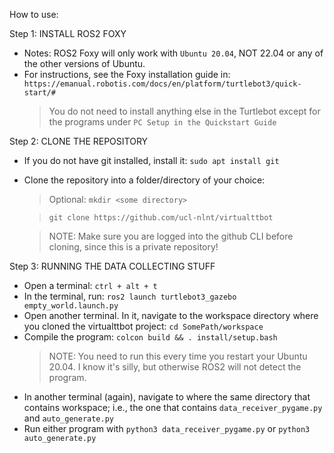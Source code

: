 How to use:

Step 1: INSTALL ROS2 FOXY
- Notes: ROS2 Foxy will only work with `Ubuntu 20.04`, NOT 22.04 or any of the other versions of Ubuntu.
- For instructions, see the Foxy installation guide in: `https://emanual.robotis.com/docs/en/platform/turtlebot3/quick-start/#`
    > You do not need to install anything else in the Turtlebot except for the programs under `PC Setup in the Quickstart Guide`

Step 2: CLONE THE REPOSITORY
- If you do not have git installed, install it: `sudo apt install git`
- Clone the repository into a folder/directory of your choice:
    > Optional: `mkdir <some directory>`
    
    > `git clone https://github.com/ucl-nlnt/virtualttbot`
    
    > NOTE: Make sure you are logged into the github CLI before cloning, since this is a private repository!

Step 3: RUNNING THE DATA COLLECTING STUFF
- Open a terminal: `ctrl + alt + t`
- In the terminal, run: `ros2 launch turtlebot3_gazebo empty_world.launch.py`
- Open another terminal. In it, navigate to the workspace directory where you cloned the virtualttbot project: `cd SomePath/workspace`
- Compile the program: `colcon build && . install/setup.bash`
    > NOTE: You need to run this every time you restart your Ubuntu 20.04. I know it's silly, but otherwise ROS2 will not detect the program.
- In another terminal (again), navigate to where the same directory that contains workspace; i.e., the one that contains `data_receiver_pygame.py` and `auto_generate.py`
- Run either program with `python3 data_receiver_pygame.py` or `python3 auto_generate.py`
  
